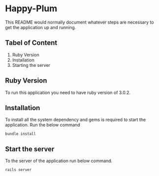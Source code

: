 # Happy-Plum
This README would normally document whatever steps are necessary to get the
application up and running.

## Tabel of Content

1. Ruby Version
2. Installation
3. Starting the server

## Ruby Version

To run this application you need to have ruby version of 3.0.2.

## Installation

To install all the system dependency and gems is required to start the application. Run the below command
```http 
bundle install
```

## Start the server

To the server of the application run below command.
```sh
rails server
```
